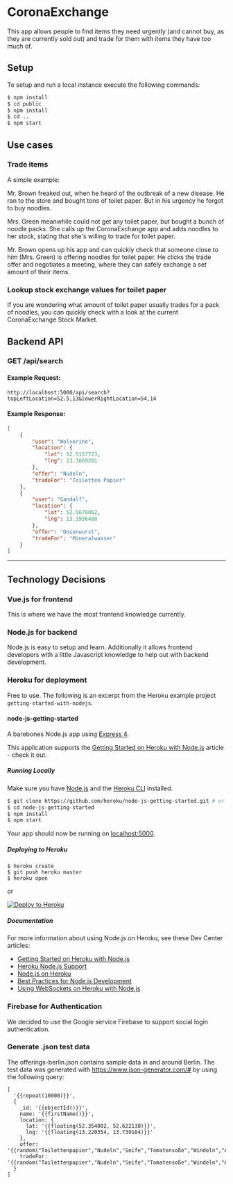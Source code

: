 # CoronaExchange

This app allows people to find items they need urgently (and cannot buy, as they are currently sold out) and trade for them with items they have too much of.

## Setup

To setup and run a local instance execute the following commands:

```bash
$ npm install
$ cd public
$ npm install
$ cd ..
$ npm start
```

## Use cases

### Trade items

A simple example:

Mr. Brown freaked out, when he heard of the outbreak of a new disease. He ran to the store and bought tons of toilet paper. But in his urgency he forgot to buy noodles.

Mrs. Green meanwhile could not get any toilet paper, but bought a bunch of noodle packs. She calls up the CoronaExchange app and adds noodles to her stock, stating that she's willing to trade for toilet paper.

Mr. Brown opens up his app and can quickly check that someone close to him (Mrs. Green) is offering noodles for toilet paper. He clicks the trade offer and negotiates a meeting, where they can safely exchange a set amount of their items.

### Lookup stock exchange values for toilet paper

If you are wondering what amount of toilet paper usually trades for a pack of noodles, you can quickly check with a look at the current CoronaExchange Stock Market.

## Backend API

### GET /api/search

#### Example Request:

```
http://localhost:5000/api/search?topLeftLocation=52.5,13&lowerRightLocation=54,14
```

#### Example Response:

```json
[
    {
        "user": "Wolverine",
        "location": {
            "lat": 52.5157723,
            "lng": 13.3869281
        },
        "offer": "Nudeln",
        "tradeFor": "Toiletten Papier"
    },
    {
        "user": "Gandalf",
        "location": {
            "lat": 52.5670062,
            "lng": 13.3936488
        },
        "offer": "Dosenwurst",
        "tradeFor": "Mineralwasser"
    }
]
```

---

## Technology Decisions

### Vue.js for frontend

This is where we have the most frontend knowledge currently.

### Node.js for backend

Node.js is easy to setup and learn. Additionally it allows frontend developers with a little Javascript knowledge to help out with backend development.

### Heroku for deployment

Free to use. The following is an excerpt from the Heroku example project `getting-started-with-nodejs`.

#### node-js-getting-started

A barebones Node.js app using [Express 4](http://expressjs.com/).

This application supports the [Getting Started on Heroku with Node.js](https://devcenter.heroku.com/articles/getting-started-with-nodejs) article - check it out.

##### Running Locally

Make sure you have [Node.js](http://nodejs.org/) and the [Heroku CLI](https://cli.heroku.com/) installed.

```sh
$ git clone https://github.com/heroku/node-js-getting-started.git # or clone your own fork
$ cd node-js-getting-started
$ npm install
$ npm start
```

Your app should now be running on [localhost:5000](http://localhost:5000/).

##### Deploying to Heroku

```
$ heroku create
$ git push heroku master
$ heroku open
```
or

[![Deploy to Heroku](https://www.herokucdn.com/deploy/button.png)](https://heroku.com/deploy)

##### Documentation

For more information about using Node.js on Heroku, see these Dev Center articles:

- [Getting Started on Heroku with Node.js](https://devcenter.heroku.com/articles/getting-started-with-nodejs)
- [Heroku Node.js Support](https://devcenter.heroku.com/articles/nodejs-support)
- [Node.js on Heroku](https://devcenter.heroku.com/categories/nodejs)
- [Best Practices for Node.js Development](https://devcenter.heroku.com/articles/node-best-practices)
- [Using WebSockets on Heroku with Node.js](https://devcenter.heroku.com/articles/node-websockets)

### Firebase for Authentication

We decided to use the Google service Firebase to support social login authentication.

### Generate .json test data

The offerings-berlin.json contains sample data in and around Berlin.
The test data was generated with https://www.json-generator.com/# by using the following query:

```
[
  '{{repeat(10000)}}',
  {
    _id: '{{objectId()}}',
    name: '{{firstName()}}',
    location: {
      lat: '{{floating(52.354002, 52.622138)}}',
      lng: '{{floating(13.220354, 13.739104)}}'
    },
    offer: '{{random("Toilettenpapier","Nudeln","Seife","Tomatensoße","Windeln","Apfelmus","Milch","Eier","Hefe")}}',
    tradeFor: '{{random("Toilettenpapier","Nudeln","Seife","Tomatensoße","Windeln","Apfelmus","Milch","Eier","Hefe")}}'
  }
]
```